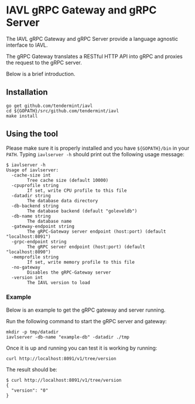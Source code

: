 # IAVL gRPC Gateway and gRPC Server

The IAVL gRPC Gateway and gRPC Server provide a language agnostic interface to IAVL.

The gRPC Gateway translates a RESTful HTTP API into gRPC and proxies the request to the gRPC server.

Below is a brief introduction.

## Installation

```shell
go get github.com/tendermint/iavl
cd ${GOPATH}/src/github.com/tendermint/iavl
make install
```

## Using the tool

Please make sure it is properly installed and you have `${GOPATH}/bin` in your `PATH`.
Typing `iavlserver -h` should print out the following usage message:

```
$ iavlserver -h
Usage of iavlserver:
  -cache-size int
        Tree cache size (default 10000)
  -cpuprofile string
        If set, write CPU profile to this file
  -datadir string
        The database data directory
  -db-backend string
        The database backend (default "goleveldb")
  -db-name string
        The database name
  -gateway-endpoint string
        The gRPC-Gateway server endpoint (host:port) (default "localhost:8091")
  -grpc-endpoint string
        The gRPC server endpoint (host:port) (default "localhost:8090")
  -memprofile string
        If set, write memory profile to this file
  -no-gateway
        Disables the gRPC-Gateway server
  -version int
        The IAVL version to load
```

### Example 

Below is an example to get the gRPC gateway and server running.

Run the following command to start the gRPC server and gateway:

```shell
mkdir -p tmp/datadir
iavlserver -db-name "example-db" -datadir ./tmp
```

Once it is up and running you can test it is working by running:

```shell
curl http://localhost:8091/v1/tree/version
```

The result should be:

```shell
$ curl http://localhost:8091/v1/tree/version
{
  "version": "0"
}
```
